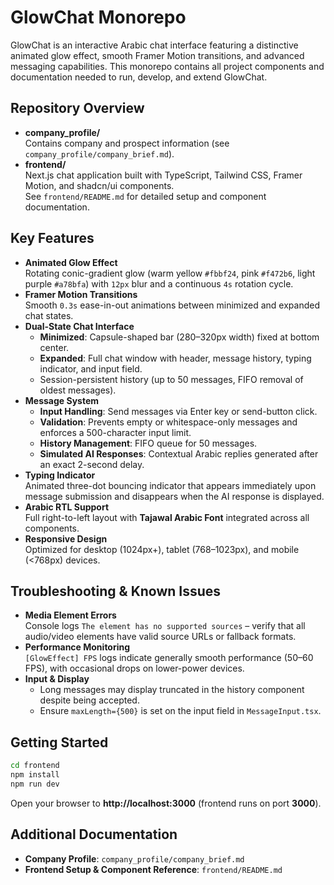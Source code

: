 # GlowChat Monorepo

GlowChat is an interactive Arabic chat interface featuring a distinctive animated glow effect, smooth Framer Motion transitions, and advanced messaging capabilities. This monorepo contains all project components and documentation needed to run, develop, and extend GlowChat.

## Repository Overview

- **company_profile/**  
  Contains company and prospect information (see `company_profile/company_brief.md`).
- **frontend/**  
  Next.js chat application built with TypeScript, Tailwind CSS, Framer Motion, and shadcn/ui components.  
  See `frontend/README.md` for detailed setup and component documentation.

## Key Features

- **Animated Glow Effect**  
  Rotating conic-gradient glow (warm yellow `#fbbf24`, pink `#f472b6`, light purple `#a78bfa`) with `12px` blur and a continuous `4s` rotation cycle.
- **Framer Motion Transitions**  
  Smooth `0.3s` ease-in-out animations between minimized and expanded chat states.
- **Dual-State Chat Interface**  
  - **Minimized**: Capsule-shaped bar (280–320px width) fixed at bottom center.  
  - **Expanded**: Full chat window with header, message history, typing indicator, and input field.  
  - Session-persistent history (up to 50 messages, FIFO removal of oldest messages).
- **Message System**  
  - **Input Handling**: Send messages via Enter key or send-button click.  
  - **Validation**: Prevents empty or whitespace-only messages and enforces a 500-character input limit.  
  - **History Management**: FIFO queue for 50 messages.  
  - **Simulated AI Responses**: Contextual Arabic replies generated after an exact 2-second delay.
- **Typing Indicator**  
  Animated three-dot bouncing indicator that appears immediately upon message submission and disappears when the AI response is displayed.
- **Arabic RTL Support**  
  Full right-to-left layout with **Tajawal Arabic Font** integrated across all components.
- **Responsive Design**  
  Optimized for desktop (1024px+), tablet (768–1023px), and mobile (<768px) devices.

## Troubleshooting & Known Issues

- **Media Element Errors**  
  Console logs `The element has no supported sources` – verify that all audio/video elements have valid source URLs or fallback formats.
- **Performance Monitoring**  
  `[GlowEffect] FPS` logs indicate generally smooth performance (50–60 FPS), with occasional drops on lower-power devices.
- **Input & Display**  
  - Long messages may display truncated in the history component despite being accepted.  
  - Ensure `maxLength={500}` is set on the input field in `MessageInput.tsx`.

## Getting Started

```bash
cd frontend
npm install
npm run dev
```

Open your browser to **http://localhost:3000** (frontend runs on port **3000**).

## Additional Documentation

- **Company Profile**: `company_profile/company_brief.md`  
- **Frontend Setup & Component Reference**: `frontend/README.md`
